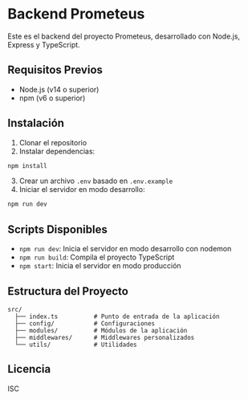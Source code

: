 # Backend Prometeus

Este es el backend del proyecto Prometeus, desarrollado con Node.js, Express y TypeScript.

## Requisitos Previos

- Node.js (v14 o superior)
- npm (v6 o superior)

## Instalación

1. Clonar el repositorio
2. Instalar dependencias:
```bash
npm install
```
3. Crear un archivo `.env` basado en `.env.example`
4. Iniciar el servidor en modo desarrollo:
```bash
npm run dev
```

## Scripts Disponibles

- `npm run dev`: Inicia el servidor en modo desarrollo con nodemon
- `npm run build`: Compila el proyecto TypeScript
- `npm start`: Inicia el servidor en modo producción

## Estructura del Proyecto

```
src/
  ├── index.ts          # Punto de entrada de la aplicación
  ├── config/           # Configuraciones
  ├── modules/          # Módulos de la aplicación
  ├── middlewares/      # Middlewares personalizados
  └── utils/            # Utilidades
```

## Licencia

ISC 